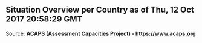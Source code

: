 ## Situation Overview per Country as of Thu, 12 Oct 2017 20:58:29 GMT

Source: **ACAPS (Assessment Capacities Project) - https://www.acaps.org**